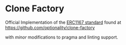 # Clone Factory

Official Implementation of the [ERC1167 standard](https://eips.ethereum.org/EIPS/eip-1167) 
found at
https://github.com/optionality/clone-factory

with _minor_ modifications to pragma and linting support.
